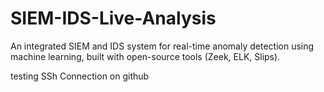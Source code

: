 # SIEM-IDS-Live-Analysis
An integrated SIEM and IDS system for real-time anomaly detection using machine learning, built with open-source tools (Zeek, ELK, Slips).

testing SSh Connection on github
